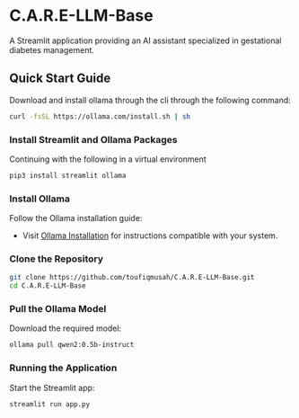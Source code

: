
# C.A.R.E-LLM-Base

A Streamlit application providing an AI assistant specialized in gestational diabetes management.

## Quick Start Guide

Download and install ollama through the cli through the following command:
```bash
curl -fsSL https://ollama.com/install.sh | sh
```

### Install Streamlit and Ollama Packages

Continuing with the following in a virtual environment
```bash
pip3 install streamlit ollama
```

### Install Ollama

Follow the Ollama installation guide:

- Visit [Ollama Installation](https://ollama.ai/docs/installation) for instructions compatible with your system.

### Clone the Repository
```bash
git clone https://github.com/toufiqmusah/C.A.R.E-LLM-Base.git
cd C.A.R.E-LLM-Base
```

### Pull the Ollama Model

Download the required model:
```bash
ollama pull qwen2:0.5b-instruct
```

### Running the Application

Start the Streamlit app:
```bash
streamlit run app.py
```
